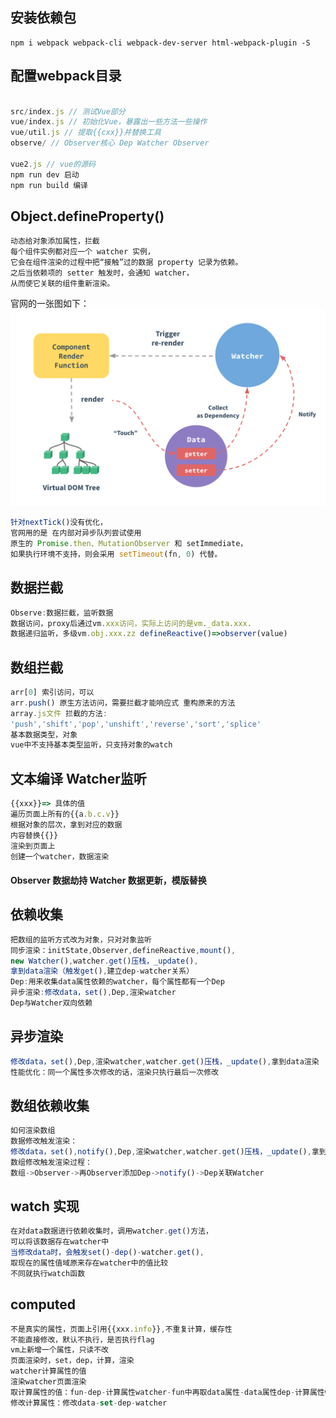 ## 安装依赖包
```
npm i webpack webpack-cli webpack-dev-server html-webpack-plugin -S
```

## 配置webpack目录
```js

src/index.js // 测试Vue部分
vue/index.js // 初始化Vue，暴露出一些方法一些操作
vue/util.js // 提取{{cxx}}并替换工具
observe/ // Observer核心 Dep Watcher Observer

vue2.js // vue的源码
npm run dev 启动
npm run build 编译
```

## Object.defineProperty()
```
动态给对象添加属性，拦截
每个组件实例都对应一个 watcher 实例，
它会在组件渲染的过程中把“接触”过的数据 property 记录为依赖。
之后当依赖项的 setter 触发时，会通知 watcher，
从而使它关联的组件重新渲染。
```
官网的一张图如下：
<img src="./data.png" />
```js
针对nextTick()没有优化，
官网用的是 在内部对异步队列尝试使用
原生的 Promise.then、MutationObserver 和 setImmediate，
如果执行环境不支持，则会采用 setTimeout(fn, 0) 代替。
```
## 数据拦截
```js
Observe:数据拦截，监听数据
数据访问，proxy后通过vm.xxx访问，实际上访问的是vm._data.xxx.
数据递归监听，多级vm.obj.xxx.zz defineReactive()=>observer(value)
```

## 数组拦截
```js
arr[0] 索引访问，可以
arr.push() 原生方法访问，需要拦截才能响应式 重构原来的方法
array.js文件 拦截的方法:
'push','shift','pop','unshift','reverse','sort','splice'
基本数据类型，对象
vue中不支持基本类型监听，只支持对象的watch
```

## 文本编译 Watcher监听
```js
{{xxx}}=> 具体的值
遍历页面上所有的{{a.b.c.v}}
根据对象的层次，拿到对应的数据
内容替换{{}}
渲染到页面上
创建一个watcher，数据渲染
```


#### Observer 数据劫持 Watcher 数据更新，模版替换

## 依赖收集
```js
把数组的监听方式改为对象，只对对象监听
同步渲染：initState,Observer,defineReactive,mount(),
new Watcher(),watcher.get()压栈，_update(),
拿到data渲染（触发get(),建立dep-watcher关系）
Dep:用来收集data属性依赖的watcher，每个属性都有一个Dep
异步渲染:修改data，set(),Dep,渲染watcher
Dep与Watcher双向依赖
```


## 异步渲染
```js
修改data，set(),Dep,渲染watcher,watcher.get()压栈，_update(),拿到data渲染
性能优化：同一个属性多次修改的话，渲染只执行最后一次修改
```


## 数组依赖收集
```js
如何渲染数组
数据修改触发渲染：
修改data，set(),notify(),Dep,渲染watcher,watcher.get()压栈，_update(),拿到data渲染
数组修改触发渲染过程：
数组->Observer->再Observer添加Dep->notify()->Dep关联Watcher
```


## watch 实现
```js
在对data数据进行依赖收集时，调用watcher.get()方法，
可以将该数据存在watcher中
当修改data时，会触发set()-dep()-watcher.get(),
取现在的属性值域原来存在watcher中的值比较
不同就执行watch函数
```


## computed
```js
不是真实的属性，页面上引用{{xxx.info}},不重复计算，缓存性
不能直接修改，默认不执行，是否执行flag
vm上新增一个属性，只读不改
页面渲染时，set，dep，计算，渲染
watcher计算属性的值
渲染watcher页面渲染
取计算属性的值：fun-dep-计算属性watcher-fun中再取data属性-data属性dep-计算属性watcher
修改计算属性：修改data-set-dep-watcher
```






